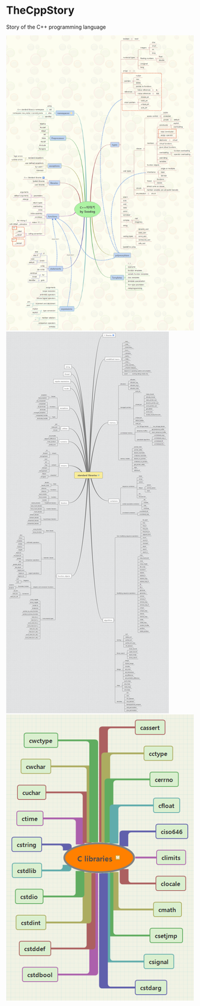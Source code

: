 # TheCppStory
Story of the C++ programming language

![Alt text](image/C++_Story_by_seadog.png)
![Alt text](image/C++_standard_libraries.png)
![Alt text](image/C_libraries.png)
